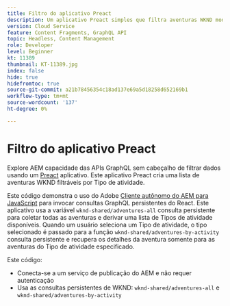 ```yaml
---
title: Filtro do aplicativo Preact
description: Um aplicativo Preact simples que filtra aventuras WKND modeladas com Fragmentos de conteúdo.
version: Cloud Service
feature: Content Fragments, GraphQL API
topic: Headless, Content Management
role: Developer
level: Beginner
kt: 11389
thumbnail: KT-11389.jpg
index: false
hide: true
hidefromtoc: true
source-git-commit: a21b78456354c18ad137e69a5d18258d652169b1
workflow-type: tm+mt
source-wordcount: '137'
ht-degree: 0%

---
```



# Filtro do aplicativo Preact

Explore AEM capacidade das APIs GraphQL sem cabeçalho de filtrar dados usando um [Preact](https://preactjs.com/) aplicativo. Este aplicativo Preact cria uma lista de aventuras WKND filtráveis por Tipo de atividade.

Este código demonstra o uso do Adobe [Cliente autônomo do AEM para JavaScript](https://github.com/adobe/aem-headless-client-js/blob/main/api-reference.md) para invocar consultas GraphQL persistentes do React. Este aplicativo usa a variável `wknd-shared/adventures-all` consulta persistente para coletar todas as aventuras e derivar uma lista de Tipos de atividade disponíveis. Quando um usuário seleciona um Tipo de atividade, o tipo selecionado é passado para a função `wknd-shared/adventures-by-activity` consulta persistente e recupera os detalhes da aventura somente para as aventuras do Tipo de atividade especificado.

Este código:

+ Conecta-se a um serviço de publicação do AEM e não requer autenticação
+ Usa as consultas persistentes de WKND: `wknd-shared/adventures-all` e `wknd-shared/adventures-by-activity`
